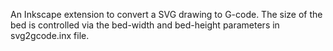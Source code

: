 An Inkscape extension to convert a SVG drawing to G-code. The size of the bed is controlled via the bed-width and bed-height parameters in svg2gcode.inx file.
